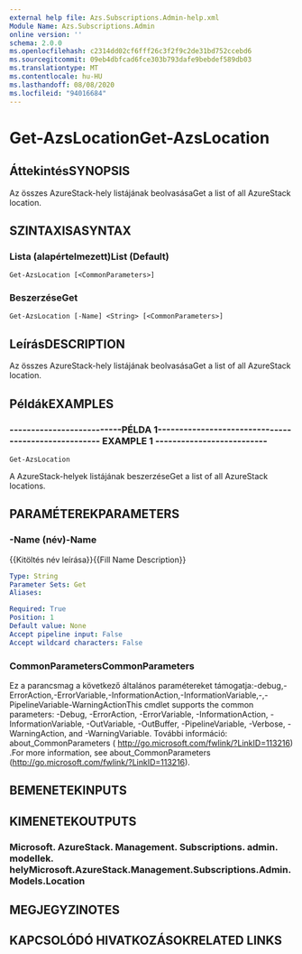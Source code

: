 ```yaml
---
external help file: Azs.Subscriptions.Admin-help.xml
Module Name: Azs.Subscriptions.Admin
online version: ''
schema: 2.0.0
ms.openlocfilehash: c2314dd02cf6fff26c3f2f9c2de31bd752ccebd6
ms.sourcegitcommit: 09eb4dbfcad6fce303b793dafe9bebdef589db03
ms.translationtype: MT
ms.contentlocale: hu-HU
ms.lasthandoff: 08/08/2020
ms.locfileid: "94016684"
---
```

# <span data-ttu-id="dcf49-101">Get-AzsLocation</span><span class="sxs-lookup"><span data-stu-id="dcf49-101">Get-AzsLocation</span></span>

## <span data-ttu-id="dcf49-102">Áttekintés</span><span class="sxs-lookup"><span data-stu-id="dcf49-102">SYNOPSIS</span></span>
<span data-ttu-id="dcf49-103">Az összes AzureStack-hely listájának beolvasása</span><span class="sxs-lookup"><span data-stu-id="dcf49-103">Get a list of all AzureStack location.</span></span>

## <span data-ttu-id="dcf49-104">SZINTAXISA</span><span class="sxs-lookup"><span data-stu-id="dcf49-104">SYNTAX</span></span>

### <span data-ttu-id="dcf49-105">Lista (alapértelmezett)</span><span class="sxs-lookup"><span data-stu-id="dcf49-105">List (Default)</span></span>
```
Get-AzsLocation [<CommonParameters>]
```

### <span data-ttu-id="dcf49-106">Beszerzése</span><span class="sxs-lookup"><span data-stu-id="dcf49-106">Get</span></span>
```
Get-AzsLocation [-Name] <String> [<CommonParameters>]
```

## <span data-ttu-id="dcf49-107">Leírás</span><span class="sxs-lookup"><span data-stu-id="dcf49-107">DESCRIPTION</span></span>
<span data-ttu-id="dcf49-108">Az összes AzureStack-hely listájának beolvasása</span><span class="sxs-lookup"><span data-stu-id="dcf49-108">Get a list of all AzureStack location.</span></span>

## <span data-ttu-id="dcf49-109">Példák</span><span class="sxs-lookup"><span data-stu-id="dcf49-109">EXAMPLES</span></span>

### <span data-ttu-id="dcf49-110">--------------------------PÉLDA 1--------------------------</span><span class="sxs-lookup"><span data-stu-id="dcf49-110">-------------------------- EXAMPLE 1 --------------------------</span></span>
```
Get-AzsLocation
```

<span data-ttu-id="dcf49-111">A AzureStack-helyek listájának beszerzése</span><span class="sxs-lookup"><span data-stu-id="dcf49-111">Get a list of all AzureStack locations.</span></span>

## <span data-ttu-id="dcf49-112">PARAMÉTEREK</span><span class="sxs-lookup"><span data-stu-id="dcf49-112">PARAMETERS</span></span>

### <span data-ttu-id="dcf49-113">-Name (név)</span><span class="sxs-lookup"><span data-stu-id="dcf49-113">-Name</span></span>
<span data-ttu-id="dcf49-114">{{Kitöltés név leírása}}</span><span class="sxs-lookup"><span data-stu-id="dcf49-114">{{Fill Name Description}}</span></span>

```yaml
Type: String
Parameter Sets: Get
Aliases: 

Required: True
Position: 1
Default value: None
Accept pipeline input: False
Accept wildcard characters: False
```

### <span data-ttu-id="dcf49-115">CommonParameters</span><span class="sxs-lookup"><span data-stu-id="dcf49-115">CommonParameters</span></span>
<span data-ttu-id="dcf49-116">Ez a parancsmag a következő általános paramétereket támogatja:-debug,-ErrorAction,-ErrorVariable,-InformationAction,-InformationVariable,-,-PipelineVariable-WarningAction</span><span class="sxs-lookup"><span data-stu-id="dcf49-116">This cmdlet supports the common parameters: -Debug, -ErrorAction, -ErrorVariable, -InformationAction, -InformationVariable, -OutVariable, -OutBuffer, -PipelineVariable, -Verbose, -WarningAction, and -WarningVariable.</span></span> <span data-ttu-id="dcf49-117">További információ: about_CommonParameters ( http://go.microsoft.com/fwlink/?LinkID=113216) .</span><span class="sxs-lookup"><span data-stu-id="dcf49-117">For more information, see about_CommonParameters (http://go.microsoft.com/fwlink/?LinkID=113216).</span></span>

## <span data-ttu-id="dcf49-118">BEMENETEK</span><span class="sxs-lookup"><span data-stu-id="dcf49-118">INPUTS</span></span>

## <span data-ttu-id="dcf49-119">KIMENETEK</span><span class="sxs-lookup"><span data-stu-id="dcf49-119">OUTPUTS</span></span>

### <span data-ttu-id="dcf49-120">Microsoft. AzureStack. Management. Subscriptions. admin. modellek. hely</span><span class="sxs-lookup"><span data-stu-id="dcf49-120">Microsoft.AzureStack.Management.Subscriptions.Admin.Models.Location</span></span>

## <span data-ttu-id="dcf49-121">MEGJEGYZI</span><span class="sxs-lookup"><span data-stu-id="dcf49-121">NOTES</span></span>

## <span data-ttu-id="dcf49-122">KAPCSOLÓDÓ HIVATKOZÁSOK</span><span class="sxs-lookup"><span data-stu-id="dcf49-122">RELATED LINKS</span></span>

